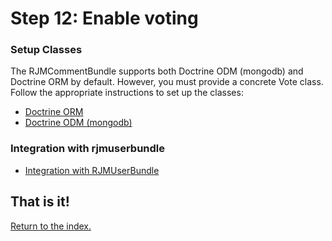 Step 12: Enable voting
==============================================


### Setup Classes
The RJMCommentBundle supports both Doctrine ODM (mongodb) and Doctrine ORM by
default. However, you must provide a concrete Vote class. Follow
the appropriate instructions to set up the classes:

- [Doctrine ORM](12a-mapping_orm.md)
- [Doctrine ODM (mongodb)](12b-mapping_mongodb.md)

### Integration with rjmuserbundle
- [Integration with RJMUserBundle](12c-integration_with_rjmuserbundle.md)

## That is it!
[Return to the index.](index.md)
